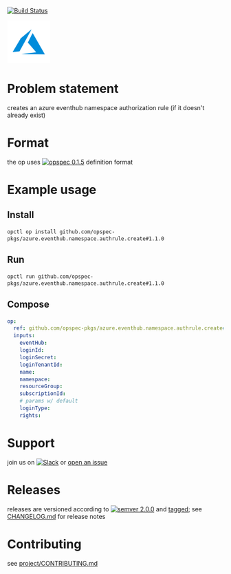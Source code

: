 [![Build Status](https://travis-ci.org/opspec-pkgs/azure.eventhub.namespace.authrule.create.svg?branch=master)](https://travis-ci.org/opspec-pkgs/azure.eventhub.namespace.authrule.create)

<img src="icon.svg" alt="icon" height="100px">

# Problem statement

creates an azure eventhub namespace authorization rule (if it doesn't already exist)

# Format

the op uses [![opspec 0.1.5](https://img.shields.io/badge/opspec-0.1.5-brightgreen.svg?colorA=6b6b6b&colorB=fc16be)](https://opspec.io/0.1.5) definition format

# Example usage

## Install

```shell
opctl op install github.com/opspec-pkgs/azure.eventhub.namespace.authrule.create#1.1.0
```

## Run

```
opctl run github.com/opspec-pkgs/azure.eventhub.namespace.authrule.create#1.1.0
```

## Compose

```yaml
op:
  ref: github.com/opspec-pkgs/azure.eventhub.namespace.authrule.create#1.1.0
  inputs:
    eventHub:
    loginId:
    loginSecret:
    loginTenantId:
    name:
    namespace:
    resourceGroup:
    subscriptionId:
    # params w/ default
    loginType:
    rights:
```

# Support

join us on
[![Slack](https://opctl-slackin.herokuapp.com/badge.svg)](https://opctl-slackin.herokuapp.com/)
or
[open an issue](https://github.com/opspec-pkgs/azure.eventhub.namespace.authrule.create/issues)

# Releases

releases are versioned according to
[![semver 2.0.0](https://img.shields.io/badge/semver-2.0.0-brightgreen.svg)](http://semver.org/spec/v2.0.0.html)
and [tagged](https://git-scm.com/book/en/v2/Git-Basics-Tagging); see
[CHANGELOG.md](CHANGELOG.md) for release notes

# Contributing

see
[project/CONTRIBUTING.md](https://github.com/opspec-pkgs/project/blob/master/CONTRIBUTING.md)

